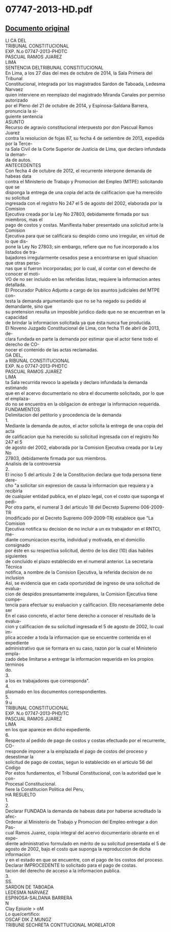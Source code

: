 
07747-2013-HD.pdf
=================
  
[Documento original](https://tc.gob.pe/jurisprudencia/2015/07747-2013-HD.pdf)  
---  
LI CA DEL  
TRIBUNAL CONSTITUCIONAL  
EXP. N.o 07747-2013-PHDTC  
PASCUAL RAMOS JUAREZ  
LIMA  
SENTENCIA DELTRIBUNAL CONSTITUCIONAL  
En Lima, a los 27 dias del mes de octubre de 2014, la Sala Primera del Tribunal  
Constitucional, integrada por los magistrados Sardon de Taboada, Ledesma Narvaez  
quien interviene en reemplazo del magistrado Miranda Canales por permiso autorizado  
por el Pleno del 21 de octubre de 2014, y Espinosa-Saldana Barrera, pronuncia la si-  
guiente sentencia  
ASUNTO  
Recurso de agravio constitucional interpuesto por don Pascual Ramos Juarez  
contra la resolucion de fojas 87, su fecha 4 de setiembre de 2013, expedida por la Terce-  
ra Sala Civil de la Corte Superior de Justicia de Lima, que declaro infundada la deman-  
da de autos.  
ANTECEDENTES  
Con fecha 4 de octubre de 2012, el recurrente interpone demanda de habeas data  
contra el Ministerio de Trabajo y Promocion del Empleo (MTPE) solicitando que se  
disponga la entrega de una copia del acta de calificacion que ha merecido su solicitud  
ingresada con el registro No 247 el 5 de agosto del 2002, elaborada por la Comision  
Ejecutiva creada por la Ley No 27803, debidamente firmada por sus miembros, mas el  
pago de costos y costas. Manifiesta haber presentado una solicitud ante la Comision  
Ejecutiva para que se calificara su despido como uno irregular, en virtud de lo que dis-  
pone la Ley No 27803; sin embargo, refiere que no fue incorporado a los listados de tra-  
bajadores irregularmente cesados pese a encontrarse en igual situacion que otras perso-  
nas que si fueron incorporadas; por lo cual, al contar con el derecho de conocer el moti-  
VO de no ser incluido en las referidas listas, requiere la informacion antes detallada.  
El Procurador Publico Adjunto a cargo de los asuntos judiciales del MTPE con-  
testa la demanda argumentando que no se ha negado su pedido al demandante, sino que  
su pretension resulta un imposible juridico dado que no se encuentran en la capacidad  
de brindar la informacion solicitada ya que ésta nunca fue producida.  
El Noveno Juzgado Constitucional de Lima, con fecha 11 de abril de 2013, de-  
clara fundada en parte la demanda por estimar que el actor tiene todo el derecho de CO-  
nocer el contenido de las actas reclamadas.  
GA DEL,  
a RIBUNAL CONSTITUCIONAL  
EXP. N.o 07747-2013-PHDTC  
PASCUAL RAMOS JUAREZ  
LIMA  
ta Sala recurrida revoco la apelada y declaro infundada la demanda estimando  
que en el acervo documentario no obra el documento solicitado, por lo que el emplaza-  
do no se encuentra en la obligacion de entregar la informacion requerida.  
FUNDAMENTOS  
Delimitacion del petitorio y procedencia de la demanda  
1.  
Mediante la demanda de autos, el actor solicita la entrega de una copia del acta  
de calificacion que ha merecido su solicitud ingresada con el registro No 247 el 5  
de agosto del 2002, elaborada por la Comision Ejecutiva creada por la Ley No  
27803, debidamente firmada por sus miembros.  
Analisis de la controversia  
2.  
El inciso 5 del articulo 2 de la Constitucion declara que toda persona tiene dere-  
cho "a solicitar sin expresion de causa la informacion que requiera y a recibirla  
de cualquier entidad publica, en el plazo legal, con el costo que suponga el pedi-  
Por otra parte, el numeral 3 del articulo 18 del Decreto Supremo 006-2009-TR  
(modificado por el Decreto Supremo 009-2009-TR) establece que "La Comision  
Ejecutiva notifica su decision de no incluir a un ex trabajador en el RNTCI, me-  
diante comunicacion escrita, individual y motivada, en el domicilio consignado  
por éste en su respectiva solicitud, dentro de los diez (10) dias habiles siguientes  
de concluido el plazo establecido en el numeral anterior. La secretaria Técnica  
notifica, a nombre de la Comision Ejecutiva, la referida decision de no inclusion  
Asi, se evidencia que en cada oportunidad de ingreso de una solicitud de evalua-  
cion de despidos presuntamente irregulares, la Comision Ejecutiva tiene compe-  
tencia para efectuar su evaluacion y calificacion. Ello necesariamente debe ser  
En el caso concreto, el actor tiene derecho a conocer el resultado de la evalua-  
cion y calificacion de su solicitud ingresada el 5 de agosto de 2002, lo cual im-  
plica acceder a toda la informacion que se encuentre contenida en el expediente  
administrativo que se formara en su caso, razon por la cual el Ministerio empla-  
zado debe limitarse a entregar la informacion requerida en los propios términos  
do.  
3.  
a los ex trabajadores que corresponda".  
4.  
plasmado en los documentos correspondientes.  
5.  
9 u  
TRIBUNAL CONSTITUCIONAL  
EXP. N.o 07747-2013-PHD/TC  
PASCUAL RAMOS JUAREZ  
LIMA  
en los que aparece en dicho expediente.  
6.  
Respecto al pedido de pago de costos y costas efectuado por el recurrente, CO-  
rresponde imponer a la emplazada el pago de costos del proceso y desestimar la  
solicitud de pago de costas, segun lo establecido en el articulo 56 del Codigo  
Por estos fundamentos, el Tribunal Constitucional, con la autoridad que le con-  
Procesal Constitucional.  
fiere la Constitucion Politica del Peru,  
HA RESUELTO  
1.  
2.  
Declarar FUNDADA la demanda de habeas data por haberse acreditado la afec-  
Ordenar al Ministerio de Trabajo y Promocion del Empleo entregar a don Pas-  
cual Ramos Juarez, copia integral del acervo documentario obrante en el expe-  
diente administrativo formulado en mérito de su solicitud presentada el 5 de  
agosto de 2002, bajo el costo que suponga la reproduccion de dicha informacion  
y en el estado en que se encuentre, con el pago de los costos del proceso.  
Declarar IMPROCEDENTE lo solicitado para el pago de costas.  
tacion del derecho de acceso a la informacion publica.  
3.  
SS.  
SARDON DE TABOADA  
LEDESMA NARVAEZ  
ESPINOSA-SALDANA BARRERA  
N  
Clay Epiuole > oM  
Lo que/certifico:  
OSCAF DIK Z MUNGZ  
TRIBUNE SECHRETA CONTTUCIONAL MORELATOR